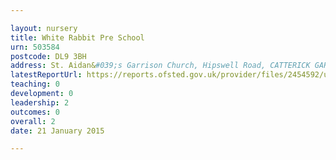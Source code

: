 ```yaml
---

layout: nursery
title: White Rabbit Pre School
urn: 503584
postcode: DL9 3BH
address: St. Aidan&#039;s Garrison Church, Hipswell Road, CATTERICK GARRISON, North Yorkshire, DL9 3BH
latestReportUrl: https://reports.ofsted.gov.uk/provider/files/2454592/urn/503584.pdf
teaching: 0
development: 0
leadership: 2
outcomes: 0
overall: 2
date: 21 January 2015

---
```

